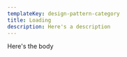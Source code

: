 ```yaml
---
templateKey: design-pattern-category
title: Loading
description: Here's a description
---
```

Here's the body